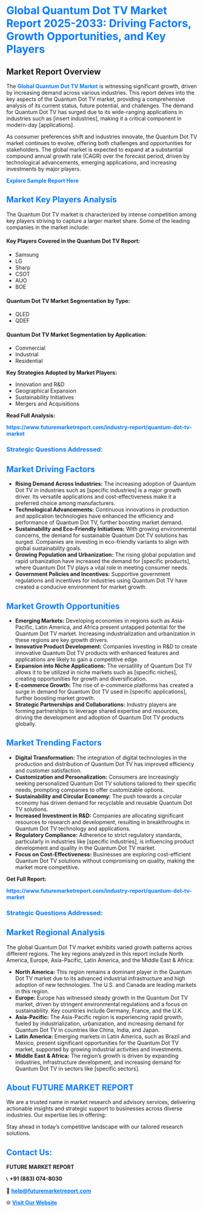 <h1 style="color: #007BFF;">Global Quantum Dot TV Market Report 2025-2033: Driving Factors, Growth Opportunities, and Key Players</h1>

<section id="overview">
<h2>Market Report Overview</h2>
<p>The <a href="https://www.futuremarketreport.com/industry-report/quantum-dot-tv-market" style="color: #007BFF; text-decoration: none;"><strong>Global Quantum Dot TV Market</strong></a> is witnessing significant growth, driven by increasing demand across various industries. This report delves into the key aspects of the Quantum Dot TV market, providing a comprehensive analysis of its current status, future potential, and challenges. The demand for Quantum Dot TV has surged due to its wide-ranging applications in industries such as [insert industries], making it a critical component in modern-day [applications].</p>
<p>As consumer preferences shift and industries innovate, the Quantum Dot TV market continues to evolve, offering both challenges and opportunities for stakeholders. The global market is expected to expand at a substantial compound annual growth rate (CAGR) over the forecast period, driven by technological advancements, emerging applications, and increasing investments by major players.</p>
</section>

<section id="overview">
<p><a href="https://www.futuremarketreport.com/request-sample/reportId=40592" style="color: #007BFF; text-decoration: none;"><strong>Explore Sample Report Here</strong></a></p>
</section>

<section id="key-players">
<h2 style="color: #007BFF;">Market Key Players Analysis</h2>
<p>The Quantum Dot TV market is characterized by intense competition among key players striving to capture a larger market share. Some of the leading companies in the market include:</p>
<h4>Key Players Covered in the Quantum Dot TV Report:</h4>
<ul><li>Samsung</li><li>LG</li><li>Sharp</li><li>CSOT</li><li>AUO</li><li>BOE</li></ul>
<h4>Quantum Dot TV Market Segmentation by Type:</h4>
<ul><li>QLED</li><li>QDEF</li></ul>

<h4>Quantum Dot TV Market Segmentation by Application:</h4>
<ul><li>Commercial</li><li>Industrial</li><li>Residential</li></ul>
<p><strong>Key Strategies Adopted by Market Players:</strong></p>
<ul>
<li>Innovation and R&D</li>
<li>Geographical Expansion</li>
<li>Sustainability Initiatives</li>
<li>Mergers and Acquisitions</li>
</ul>
</section>

<section>
<p><strong>Read Full Analysis: </strong></p><a href="https://www.futuremarketreport.com/industry-report/quantum-dot-tv-market" style="color: #007BFF; text-decoration: none;"><strong>https://www.futuremarketreport.com/industry-report/quantum-dot-tv-market</strong></a>
<h3 style="color: #007BFF;">Strategic Questions Addressed:</h3>
</section>

<section id="driving-factors">
<h2 style="color: #007BFF;">Market Driving Factors</h2>
<ul>
<li><strong>Rising Demand Across Industries:</strong> The increasing adoption of Quantum Dot TV in industries such as [specific industries] is a major growth driver. Its versatile applications and cost-effectiveness make it a preferred choice among manufacturers.</li>
<li><strong>Technological Advancements:</strong> Continuous innovations in production and application technologies have enhanced the efficiency and performance of Quantum Dot TV, further boosting market demand.</li>
<li><strong>Sustainability and Eco-Friendly Initiatives:</strong> With growing environmental concerns, the demand for sustainable Quantum Dot TV solutions has surged. Companies are investing in eco-friendly variants to align with global sustainability goals.</li>
<li><strong>Growing Population and Urbanization:</strong> The rising global population and rapid urbanization have increased the demand for [specific products], where Quantum Dot TV plays a vital role in meeting consumer needs.</li>
<li><strong>Government Policies and Incentives:</strong> Supportive government regulations and incentives for industries using Quantum Dot TV have created a conducive environment for market growth.</li>
</ul>
</section>

<section id="growth-opportunities">
<h2 style="color: #007BFF;">Market Growth Opportunities</h2>
<ul>
<li><strong>Emerging Markets:</strong> Developing economies in regions such as Asia-Pacific, Latin America, and Africa present untapped potential for the Quantum Dot TV market. Increasing industrialization and urbanization in these regions are key growth drivers.</li>
<li><strong>Innovative Product Development:</strong> Companies investing in R&D to create innovative Quantum Dot TV products with enhanced features and applications are likely to gain a competitive edge.</li>
<li><strong>Expansion into Niche Applications:</strong> The versatility of Quantum Dot TV allows it to be utilized in niche markets such as [specific niches], creating opportunities for growth and diversification.</li>
<li><strong>E-commerce Growth:</strong> The rise of e-commerce platforms has created a surge in demand for Quantum Dot TV used in [specific applications], further boosting market growth.</li>
<li><strong>Strategic Partnerships and Collaborations:</strong> Industry players are forming partnerships to leverage shared expertise and resources, driving the development and adoption of Quantum Dot TV products globally.</li>
</ul>
</section>

<section id="trending-factors">
<h2 style="color: #007BFF;">Market Trending Factors</h2>
<ul>
<li><strong>Digital Transformation:</strong> The integration of digital technologies in the production and distribution of Quantum Dot TV has improved efficiency and customer satisfaction.</li>
<li><strong>Customization and Personalization:</strong> Consumers are increasingly seeking personalized Quantum Dot TV solutions tailored to their specific needs, prompting companies to offer customizable options.</li>
<li><strong>Sustainability and Circular Economy:</strong> The push towards a circular economy has driven demand for recyclable and reusable Quantum Dot TV solutions.</li>
<li><strong>Increased Investment in R&D:</strong> Companies are allocating significant resources to research and development, resulting in breakthroughs in Quantum Dot TV technology and applications.</li>
<li><strong>Regulatory Compliance:</strong> Adherence to strict regulatory standards, particularly in industries like [specific industries], is influencing product development and quality in the Quantum Dot TV market.</li>
<li><strong>Focus on Cost-Effectiveness:</strong> Businesses are exploring cost-efficient Quantum Dot TV solutions without compromising on quality, making the market more competitive.</li>
</ul>
</section>

<section>
<p><strong>Get Full Report: </strong></p><a href="https://www.futuremarketreport.com/industry-report/quantum-dot-tv-market" style="color: #007BFF; text-decoration: none;"><strong>https://www.futuremarketreport.com/industry-report/quantum-dot-tv-market</strong></a>
<h3 style="color: #007BFF;">Strategic Questions Addressed:</h3>
</section>


<section id="regional-analysis">
<h2 style="color: #007BFF;">Market Regional Analysis</h2>
<p>The global Quantum Dot TV market exhibits varied growth patterns across different regions. The key regions analyzed in this report include North America, Europe, Asia-Pacific, Latin America, and the Middle East & Africa:</p>
<ul>
<li><strong>North America:</strong> This region remains a dominant player in the Quantum Dot TV market due to its advanced industrial infrastructure and high adoption of new technologies. The U.S. and Canada are leading markets in this region.</li>
<li><strong>Europe:</strong> Europe has witnessed steady growth in the Quantum Dot TV market, driven by stringent environmental regulations and a focus on sustainability. Key countries include Germany, France, and the U.K.</li>
<li><strong>Asia-Pacific:</strong> The Asia-Pacific region is experiencing rapid growth, fueled by industrialization, urbanization, and increasing demand for Quantum Dot TV in countries like China, India, and Japan.</li>
<li><strong>Latin America:</strong> Emerging markets in Latin America, such as Brazil and Mexico, present significant opportunities for the Quantum Dot TV market, supported by growing industrial activities and investments.</li>
<li><strong>Middle East & Africa:</strong> The region’s growth is driven by expanding industries, infrastructure development, and increasing demand for Quantum Dot TV in sectors like [specific sectors].</li>
</ul>
</section>

<footer>
<h2 style="color: #007BFF;">About FUTURE MARKET REPORT</h2>
<p>We are a trusted name in market research and advisory services, delivering actionable insights and strategic support to businesses across diverse industries. Our expertise lies in offering:</p>

<p>Stay ahead in today’s competitive landscape with our tailored research solutions.</p>

<h2 style="color: #007BFF;">Contact Us:</h2>
<p><strong>FUTURE MARKET REPORT</strong></p>
<p>📞 <strong>+91 (883) 074-8030</strong></p>
<p>📧 <strong><a href="mailto:help@futuremarketreport.com" style="color: #007BFF;">help@futuremarketreport.com</a></strong></p>
<p>🌐 <strong><a href="https://www.futuremarketreport.com/" style="color: #007BFF;">Visit Our Website</a></strong></p>
</footer>